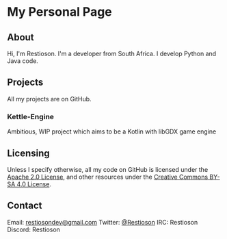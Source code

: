 # My Personal Page

## About
Hi, I'm Restioson. I'm a developer from South Africa. I develop Python and Java code.

## Projects
All my projects are on GitHub.

### Kettle-Engine
Ambitious, WIP project which aims to be a Kotlin with libGDX game engine

## Licensing
Unless I specify otherwise, all my code on GitHub is licensed under the [Apache 2.0 License](https://www.apache.org/licenses/LICENSE-2.0), and other resources under the [Creative Commons BY-SA 4.0 License](https://creativecommons.org/licenses/by-sa/4.0/legalcode).

## Contact
Email: [restiosondev@gmail.com](restiosondev@gmail.com)
Twitter: [@Restioson](twitter.com/Restioson)
IRC: Restioson
Discord: Restioson
